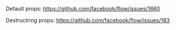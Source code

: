 Default props: https://github.com/facebook/flow/issues/1660

Destructring props: https://github.com/facebook/flow/issues/183
